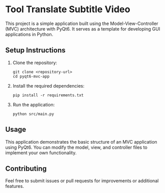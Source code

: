 # Tool Translate Subtitle Video

This project is a simple application built using the Model-View-Controller (MVC) architecture with PyQt6. It serves as a template for developing GUI applications in Python.


 

## Setup Instructions

1. Clone the repository:
   ```
   git clone <repository-url>
   cd pyqt6-mvc-app
   ```

2. Install the required dependencies:
   ```
   pip install -r requirements.txt
   ```

3. Run the application:
   ```
   python src/main.py
   ```

## Usage

This application demonstrates the basic structure of an MVC application using PyQt6. You can modify the model, view, and controller files to implement your own functionality.

## Contributing

Feel free to submit issues or pull requests for improvements or additional features.
